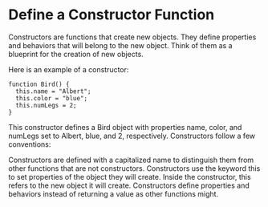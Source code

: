 # Define a Constructor Function

Constructors are functions that create new objects. They define properties and behaviors that will belong to the new object. Think of them as a blueprint for the creation of new objects.

Here is an example of a constructor:

```
function Bird() {
  this.name = "Albert";
  this.color = "blue";
  this.numLegs = 2;
}
```

This constructor defines a Bird object with properties name, color, and numLegs set to Albert, blue, and 2, respectively. Constructors follow a few conventions:

Constructors are defined with a capitalized name to distinguish them from other functions that are not constructors.
Constructors use the keyword this to set properties of the object they will create. Inside the constructor, this refers to the new object it will create.
Constructors define properties and behaviors instead of returning a value as other functions might.
